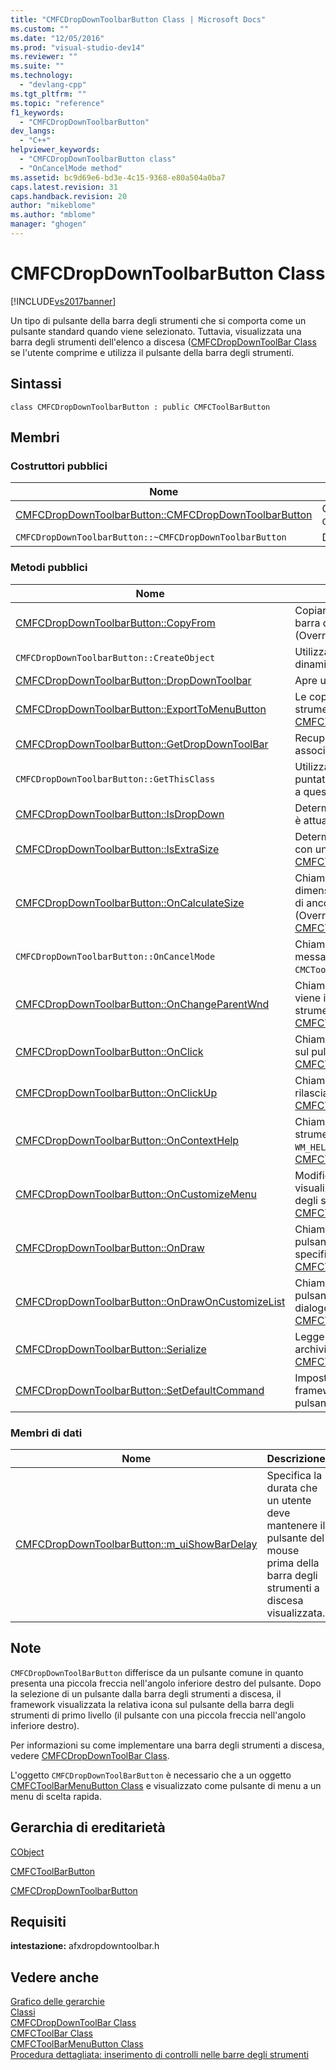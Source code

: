 ```yaml
---
title: "CMFCDropDownToolbarButton Class | Microsoft Docs"
ms.custom: ""
ms.date: "12/05/2016"
ms.prod: "visual-studio-dev14"
ms.reviewer: ""
ms.suite: ""
ms.technology: 
  - "devlang-cpp"
ms.tgt_pltfrm: ""
ms.topic: "reference"
f1_keywords: 
  - "CMFCDropDownToolbarButton"
dev_langs: 
  - "C++"
helpviewer_keywords: 
  - "CMFCDropDownToolbarButton class"
  - "OnCancelMode method"
ms.assetid: bc9d69e6-bd3e-4c15-9368-e80a504a0ba7
caps.latest.revision: 31
caps.handback.revision: 20
author: "mikeblome"
ms.author: "mblome"
manager: "ghogen"
---
```

# CMFCDropDownToolbarButton Class
[!INCLUDE[vs2017banner](../../assembler/inline/includes/vs2017banner.md)]

Un tipo di pulsante della barra degli strumenti che si comporta come un pulsante standard quando viene selezionato.  Tuttavia, visualizzata una barra degli strumenti dell'elenco a discesa \([CMFCDropDownToolBar Class](../../mfc/reference/cmfcdropdowntoolbar-class.md) se l'utente comprime e utilizza il pulsante della barra degli strumenti.  
  
## Sintassi  
  
```  
class CMFCDropDownToolbarButton : public CMFCToolBarButton  
```  
  
## Membri  
  
### Costruttori pubblici  
  
|Nome|Descrizione|  
|----------|-----------------|  
|[CMFCDropDownToolbarButton::CMFCDropDownToolbarButton](../Topic/CMFCDropDownToolbarButton::CMFCDropDownToolbarButton.md)|Costruisce un oggetto `CMFCDropDownToolbarButton`.|  
|`CMFCDropDownToolbarButton::~CMFCDropDownToolbarButton`|Distruttore|  
  
### Metodi pubblici  
  
|Nome|Descrizione|  
|----------|-----------------|  
|[CMFCDropDownToolbarButton::CopyFrom](../Topic/CMFCDropDownToolbarButton::CopyFrom.md)|Copiare le proprietà di un altro pulsante della barra degli strumenti al pulsante corrente.  \(Override [CMFCToolBarButton::CopyFrom](../Topic/CMFCToolBarButton::CopyFrom.md)\).|  
|`CMFCDropDownToolbarButton::CreateObject`|Utilizzato dal framework di creare un'istanza dinamica di questo tipo della classe.|  
|[CMFCDropDownToolbarButton::DropDownToolbar](../Topic/CMFCDropDownToolbarButton::DropDownToolbar.md)|Apre una barra degli strumenti a discesa.|  
|[CMFCDropDownToolbarButton::ExportToMenuButton](../Topic/CMFCDropDownToolbarButton::ExportToMenuButton.md)|Le copie il testo del pulsante della barra degli strumenti a un menu.  \(Override [CMFCToolBarButton::ExportToMenuButton](../Topic/CMFCToolBarButton::ExportToMenuButton.md)\).|  
|[CMFCDropDownToolbarButton::GetDropDownToolBar](../Topic/CMFCDropDownToolbarButton::GetDropDownToolBar.md)|Recupera la barra degli strumenti a discesa associata al pulsante.|  
|`CMFCDropDownToolbarButton::GetThisClass`|Utilizzato dal framework per ottenere un puntatore all'oggetto [CRuntimeClass](../../mfc/reference/cruntimeclass-structure.md) associato a questo tipo della classe.|  
|[CMFCDropDownToolbarButton::IsDropDown](../Topic/CMFCDropDownToolbarButton::IsDropDown.md)|Determina se la barra degli strumenti a discesa è attualmente aperta.|  
|[CMFCDropDownToolbarButton::IsExtraSize](../Topic/CMFCDropDownToolbarButton::IsExtraSize.md)|Determina se il pulsante può essere visualizzata con un bordo esteso.  \(Override [CMFCToolBarButton::IsExtraSize](../Topic/CMFCToolBarButton::IsExtraSize.md)\).|  
|[CMFCDropDownToolbarButton::OnCalculateSize](../Topic/CMFCDropDownToolbarButton::OnCalculateSize.md)|Chiamato dal framework per calcolare la dimensione del pulsante per lo stato specificato di ancoraggio e di contesto di dispositivo.  \(Override [CMFCToolBarButton::OnCalculateSize](../Topic/CMFCToolBarButton::OnCalculateSize.md)\).|  
|`CMFCDropDownToolbarButton::OnCancelMode`|Chiamato dal framework per gestire il messaggio [WM\_CANCELMODE](http://msdn.microsoft.com/library/windows/desktop/ms632615).  \(Override `CMCToolBarButton::OnCancelMode`\).|  
|[CMFCDropDownToolbarButton::OnChangeParentWnd](../Topic/CMFCDropDownToolbarButton::OnChangeParentWnd.md)|Chiamato dal framework quando il pulsante viene inserito in una nuova barra degli strumenti.  \(Override [CMFCToolBarButton::OnChangeParentWnd](../Topic/CMFCToolBarButton::OnChangeParentWnd.md)\).|  
|[CMFCDropDownToolbarButton::OnClick](../Topic/CMFCDropDownToolbarButton::OnClick.md)|Chiamato dal framework quando l'utente fa clic sul pulsante del mouse.  \(Override [CMFCToolBarButton::OnClick](../Topic/CMFCToolBarButton::OnClick.md)\).|  
|[CMFCDropDownToolbarButton::OnClickUp](../Topic/CMFCDropDownToolbarButton::OnClickUp.md)|Chiamato dal framework quando l'utente rilascia il pulsante del mouse.  \(Override [CMFCToolBarButton::OnClickUp](../Topic/CMFCToolBarButton::OnClickUp.md)\).|  
|[CMFCDropDownToolbarButton::OnContextHelp](../Topic/CMFCDropDownToolbarButton::OnContextHelp.md)|Chiamato dal framework quando la barra degli strumenti padre gestisce un messaggio `WM_HELPHITTEST`.  \(Override [CMFCToolBarButton::OnContextHelp](../Topic/CMFCToolBarButton::OnContextHelp.md)\).|  
|[CMFCDropDownToolbarButton::OnCustomizeMenu](../Topic/CMFCDropDownToolbarButton::OnCustomizeMenu.md)|Modifica il menu fornito quando l'applicazione visualizza un menu di scelta rapida nella barra degli strumenti padre.  \(Override [CMFCToolBarButton::OnCustomizeMenu](../Topic/CMFCToolBarButton::OnCustomizeMenu.md)\).|  
|[CMFCDropDownToolbarButton::OnDraw](../Topic/CMFCDropDownToolbarButton::OnDraw.md)|Chiamato dal framework per disegnare il pulsante utilizzando gli stili e le opzioni specificate.  \(Override [CMFCToolBarButton::OnDraw](../Topic/CMFCToolBarButton::OnDraw.md)\).|  
|[CMFCDropDownToolbarButton::OnDrawOnCustomizeList](../Topic/CMFCDropDownToolbarButton::OnDrawOnCustomizeList.md)|Chiamato dal framework per disegnare il pulsante nel riquadro **Comandi** la finestra di dialogo **Personalizza**.  \(Override [CMFCToolBarButton::OnDrawOnCustomizeList](../Topic/CMFCToolBarButton::OnDrawOnCustomizeList.md)\).|  
|[CMFCDropDownToolbarButton::Serialize](../Topic/CMFCDropDownToolbarButton::Serialize.md)|Legge l'oggetto da un archivio o scritto in un archivio.  \(Override [CMFCToolBarButton::Serialize](../Topic/CMFCToolBarButton::Serialize.md)\).|  
|[CMFCDropDownToolbarButton::SetDefaultCommand](../Topic/CMFCDropDownToolbarButton::SetDefaultCommand.md)|Imposta il comando predefinito che il framework utilizza quando un utente fa clic sul pulsante.|  
  
### Membri di dati  
  
|Nome|Descrizione|  
|----------|-----------------|  
|[CMFCDropDownToolbarButton::m\_uiShowBarDelay](../Topic/CMFCDropDownToolbarButton::m_uiShowBarDelay.md)|Specifica la durata che un utente deve mantenere il pulsante del mouse prima della barra degli strumenti a discesa visualizzata.|  
  
## Note  
 `CMFCDropDownToolBarButton` differisce da un pulsante comune in quanto presenta una piccola freccia nell'angolo inferiore destro del pulsante.  Dopo la selezione di un pulsante dalla barra degli strumenti a discesa, il framework visualizzata la relativa icona sul pulsante della barra degli strumenti di primo livello \(il pulsante con una piccola freccia nell'angolo inferiore destro\).  
  
 Per informazioni su come implementare una barra degli strumenti a discesa, vedere [CMFCDropDownToolBar Class](../../mfc/reference/cmfcdropdowntoolbar-class.md).  
  
 L'oggetto `CMFCDropDownToolBarButton` è necessario che a un oggetto [CMFCToolBarMenuButton Class](../../mfc/reference/cmfctoolbarmenubutton-class.md) e visualizzato come pulsante di menu a un menu di scelta rapida.  
  
## Gerarchia di ereditarietà  
 [CObject](../../mfc/reference/cobject-class.md)  
  
 [CMFCToolBarButton](../../mfc/reference/cmfctoolbarbutton-class.md)  
  
 [CMFCDropDownToolbarButton](../../mfc/reference/cmfcdropdowntoolbarbutton-class.md)  
  
## Requisiti  
 **intestazione:** afxdropdowntoolbar.h  
  
## Vedere anche  
 [Grafico delle gerarchie](../../mfc/hierarchy-chart.md)   
 [Classi](../../mfc/reference/mfc-classes.md)   
 [CMFCDropDownToolBar Class](../../mfc/reference/cmfcdropdowntoolbar-class.md)   
 [CMFCToolBar Class](../../mfc/reference/cmfctoolbar-class.md)   
 [CMFCToolBarMenuButton Class](../../mfc/reference/cmfctoolbarmenubutton-class.md)   
 [Procedura dettagliata: inserimento di controlli nelle barre degli strumenti](../../mfc/walkthrough-putting-controls-on-toolbars.md)